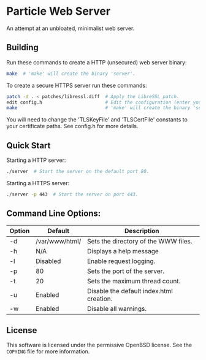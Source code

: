 # Particle Web Server
An attempt at an unbloated, minimalist web server.

## Building
Run these commands to create a HTTP (unsecured) web server binary:
```sh
make  # 'make' will create the binary 'server'.
```
To create a secure HTTPS server run these commands:
```sh
patch -d . < patches/libressl.diff  # Apply the LibreSSL patch.
edit config.h                       # Edit the configuration (enter your certificate details in here).
make                                # 'make' will create the binary 'server'.
```
You will need to change the 'TLSKeyFile' and 'TLSCertFile' constants to your certificate paths. See config.h for more details.

## Quick Start
Starting a HTTP server:
```sh
./server  # Start the server on the default port 80. 
```
Starting a HTTPS server:
```sh
./server -p 443  # Start the server on port 443.
```

## Command Line Options:
| Option | Default | Description
| - | - | -
| -d | /var/www/html/ | Sets the directory of the WWW files.
| -h | N/A | Displays a help message
| -l | Disabled | Enable request logging.
| -p | 80 | Sets the port of the server.
| -t | 20 | Sets the maximum thread count.
| -u | Enabled | Disable the default index.html creation.
| -w | Enabled | Disable all warnings.

## License
This software is licensed under the permissive OpenBSD license. See the `COPYING` file for more information.

